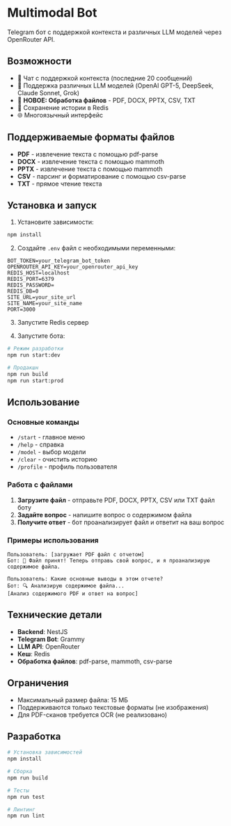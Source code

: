 # Multimodal Bot

Telegram бот с поддержкой контекста и различных LLM моделей через OpenRouter API.

## Возможности

- 💬 Чат с поддержкой контекста (последние 20 сообщений)
- 🤖 Поддержка различных LLM моделей (OpenAI GPT-5, DeepSeek, Claude Sonnet, Grok)
- 📎 **НОВОЕ: Обработка файлов** - PDF, DOCX, PPTX, CSV, TXT
- 🔄 Сохранение истории в Redis
- 🌐 Многоязычный интерфейс

## Поддерживаемые форматы файлов

- **PDF** - извлечение текста с помощью pdf-parse
- **DOCX** - извлечение текста с помощью mammoth
- **PPTX** - извлечение текста с помощью mammoth
- **CSV** - парсинг и форматирование с помощью csv-parse
- **TXT** - прямое чтение текста

## Установка и запуск

1. Установите зависимости:
```bash
npm install
```

2. Создайте `.env` файл с необходимыми переменными:
```env
BOT_TOKEN=your_telegram_bot_token
OPENROUTER_API_KEY=your_openrouter_api_key
REDIS_HOST=localhost
REDIS_PORT=6379
REDIS_PASSWORD=
REDIS_DB=0
SITE_URL=your_site_url
SITE_NAME=your_site_name
PORT=3000
```

3. Запустите Redis сервер

4. Запустите бота:
```bash
# Режим разработки
npm run start:dev

# Продакшн
npm run build
npm run start:prod
```

## Использование

### Основные команды
- `/start` - главное меню
- `/help` - справка
- `/model` - выбор модели
- `/clear` - очистить историю
- `/profile` - профиль пользователя

### Работа с файлами

1. **Загрузите файл** - отправьте PDF, DOCX, PPTX, CSV или TXT файл боту
2. **Задайте вопрос** - напишите вопрос о содержимом файла
3. **Получите ответ** - бот проанализирует файл и ответит на ваш вопрос

### Примеры использования

```
Пользователь: [загружает PDF файл с отчетом]
Бот: 📎 Файл принят! Теперь отправь свой вопрос, и я проанализирую содержимое файла.

Пользователь: Какие основные выводы в этом отчете?
Бот: 🔍 Анализирую содержимое файла...
[Анализ содержимого PDF и ответ на вопрос]
```

## Технические детали

- **Backend**: NestJS
- **Telegram Bot**: Grammy
- **LLM API**: OpenRouter
- **Кеш**: Redis
- **Обработка файлов**: pdf-parse, mammoth, csv-parse

## Ограничения

- Максимальный размер файла: 15 МБ
- Поддерживаются только текстовые форматы (не изображения)
- Для PDF-сканов требуется OCR (не реализовано)

## Разработка

```bash
# Установка зависимостей
npm install

# Сборка
npm run build

# Тесты
npm run test

# Линтинг
npm run lint
```
